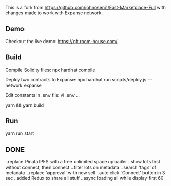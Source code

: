 This is a fork from https://github.com/johnoseni1/East-Marketplace-Full with changes made to work with Expanse network.

## Demo

Checkout the live demo: https://nft.room-house.com/

## Build

Compile Solidity files:
npx hardhat compile

Deploy two contracts to Expanse:
npx hardhat run scripts/deploy.js --network expanse

Edit constants in .env file:
vi .env
...

yarn && yarn build

## Run

yarn run start


## DONE

..replace Pinata IPFS with a free unlimited space uploader
..show lots first without connect, then connect
..filter lots on metadata
..search 'tags' of metadata
..replace 'approval' with new sell
..auto click 'Connect' button in 3 sec
..added Redux to share all stuff
..async loading all while display first 60
